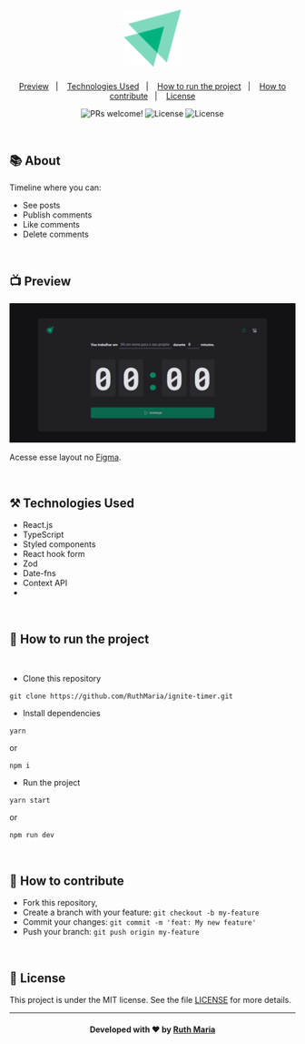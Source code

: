 <h1 align="center">
    <img alt="Logo Repository" src="./src/assets/logo-ignite.svg" width="100px" />
</h1>

<p align="center">
  <a href="#execution">Preview</a>&nbsp;&nbsp;&nbsp;|&nbsp;&nbsp;&nbsp;
  <a href="#technologies">Technologies Used</a>&nbsp;&nbsp;&nbsp;|&nbsp;&nbsp;&nbsp;
  <a href="#run">How to run the project</a>&nbsp;&nbsp;&nbsp;|&nbsp;&nbsp;&nbsp;
  <a href="#contribute">How to contribute</a>&nbsp;&nbsp;&nbsp;|&nbsp;&nbsp;&nbsp;
  <a href="#license">License</a>
</p>

<p align="center">
 <img src="https://img.shields.io/static/v1?label=PRs&message=welcome&color=61dafb&labelColor=000000" alt="PRs welcome!" />

  <img alt="License" src="https://img.shields.io/badge/Made%20by-Ruth%20Maria-61dafb">

  <img alt="License" src="https://img.shields.io/static/v1?label=license&message=MIT&color=61dafb&labelColor=000000">
</p>

<br>

## :books: About

Timeline where you can:

- See posts
- Publish comments
- Like comments
- Delete comments

<a id="execution"></a><br>

## :tv: Preview

![video](./src/assets/video.gif)

Acesse esse layout no [Figma](<https://www.figma.com/file/a88Y07FDqha4VuQ0oPlFMK/Ignite-Timer-(Community)?node-id=0%3A1>).

<a id="technologies"></a><br>

## ⚒️ Technologies Used

- React.js
- TypeScript
- Styled components
- React hook form
- Zod
- Date-fns
- Context API
-

<a id="run"></a><br>

## 🚀 How to run the project

<br>

- Clone this repository

```
git clone https://github.com/RuthMaria/ignite-timer.git
```

- Install dependencies

```
yarn
```

or

```
npm i
```

- Run the project

```
yarn start
```

or

```
npm run dev
```

<br>

## 🎯 How to contribute

- Fork this repository,
- Create a branch with your feature: `git checkout -b my-feature`
- Commit your changes: `git commit -m 'feat: My new feature'`
- Push your branch: `git push origin my-feature`

<a id="license"></a><br>

## :memo: License

This project is under the MIT license. See the file [LICENSE](LICENSE) for more details.

---

<h4 align="center">
    Developed with ❤️ by <a href="https://www.linkedin.com/in/ruth-maria-9b256071/" target="_blank">Ruth Maria</a>
</h4>
